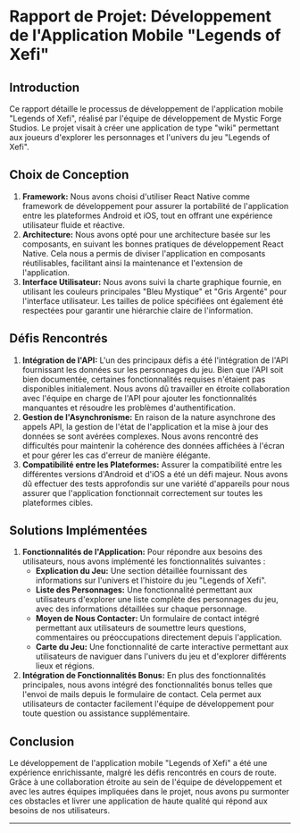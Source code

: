 # Rapport de Projet: Développement de l'Application Mobile "Legends of Xefi"

## Introduction
Ce rapport détaille le processus de développement de l'application mobile "Legends of Xefi", réalisé par l'équipe de développement de Mystic Forge Studios. Le projet visait à créer une application de type "wiki" permettant aux joueurs d'explorer les personnages et l'univers du jeu "Legends of Xefi".

## Choix de Conception
1. **Framework:** Nous avons choisi d'utiliser React Native comme framework de développement pour assurer la portabilité de l'application entre les plateformes Android et iOS, tout en offrant une expérience utilisateur fluide et réactive.
2. **Architecture:** Nous avons opté pour une architecture basée sur les composants, en suivant les bonnes pratiques de développement React Native. Cela nous a permis de diviser l'application en composants réutilisables, facilitant ainsi la maintenance et l'extension de l'application.
3. **Interface Utilisateur:** Nous avons suivi la charte graphique fournie, en utilisant les couleurs principales "Bleu Mystique" et "Gris Argenté" pour l'interface utilisateur. Les tailles de police spécifiées ont également été respectées pour garantir une hiérarchie claire de l'information.

## Défis Rencontrés
1. **Intégration de l'API:** L'un des principaux défis a été l'intégration de l'API fournissant les données sur les personnages du jeu. Bien que l'API soit bien documentée, certaines fonctionnalités requises n'étaient pas disponibles initialement. Nous avons dû travailler en étroite collaboration avec l'équipe en charge de l'API pour ajouter les fonctionnalités manquantes et résoudre les problèmes d'authentification.
2. **Gestion de l'Asynchronisme:** En raison de la nature asynchrone des appels API, la gestion de l'état de l'application et la mise à jour des données se sont avérées complexes. Nous avons rencontré des difficultés pour maintenir la cohérence des données affichées à l'écran et pour gérer les cas d'erreur de manière élégante.
3. **Compatibilité entre les Plateformes:** Assurer la compatibilité entre les différentes versions d'Android et d'iOS a été un défi majeur. Nous avons dû effectuer des tests approfondis sur une variété d'appareils pour nous assurer que l'application fonctionnait correctement sur toutes les plateformes cibles.

## Solutions Implémentées
1. **Fonctionnalités de l'Application:** Pour répondre aux besoins des utilisateurs, nous avons implémenté les fonctionnalités suivantes :
   - **Explication du Jeu:** Une section détaillée fournissant des informations sur l'univers et l'histoire du jeu "Legends of Xefi".
   - **Liste des Personnages:** Une fonctionnalité permettant aux utilisateurs d'explorer une liste complète des personnages du jeu, avec des informations détaillées sur chaque personnage.
   - **Moyen de Nous Contacter:** Un formulaire de contact intégré permettant aux utilisateurs de soumettre leurs questions, commentaires ou préoccupations directement depuis l'application.
   - **Carte du Jeu:** Une fonctionnalité de carte interactive permettant aux utilisateurs de naviguer dans l'univers du jeu et d'explorer différents lieux et régions.
2. **Intégration de Fonctionnalités Bonus:** En plus des fonctionnalités principales, nous avons intégré des fonctionnalités bonus telles que l'envoi de mails depuis le formulaire de contact. Cela permet aux utilisateurs de contacter facilement l'équipe de développement pour toute question ou assistance supplémentaire.

## Conclusion
Le développement de l'application mobile "Legends of Xefi" a été une expérience enrichissante, malgré les défis rencontrés en cours de route. Grâce à une collaboration étroite au sein de l'équipe de développement et avec les autres équipes impliquées dans le projet, nous avons pu surmonter ces obstacles et livrer une application de haute qualité qui répond aux besoins de nos utilisateurs.

--- 

